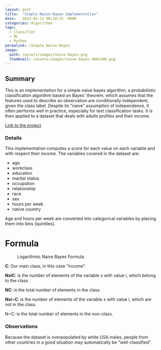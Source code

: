 ```yaml
---
layout: post
title:  "Simple Naive-Bayes Implementation"
date:   2023-02-12 00:20:33 -0600
categories: Algorithms
tags:
  - Classifier
  - ML
  - Python
permalink: /Simple_Naive-Bayes
image: 
  path: /assets/images/naive-bayes.png
  thumbnail: /assets/images/naive-bayes-400x200.png
---
```


## Summary
This is an implementation for a simple naive bayes algorithm, a probabilistic classification algorithm based on Bayes' theorem, which assumes that the features used to describe an observation are conditionally independent, given the class label. Despite its "naive" assumption of independence, it often performs well in practice, especially for text classification tasks. It is then applied to a dataset that deals with adults profiles and their income. 

[Link to the project]

### Details
This implementation computes a score for each value on each variable and with respect their income. The variables covered in the dataset are:
- age
- workclass
- education
- marital status
- occupation
- relationship
- race
- sex
- hours per week
- native country

Age and hours per week are converted into categorical variables by placing them into bins (quintiles).

# Formula
<figure class="align-center">
  <a href="#"><img src="{{ site.url }}{{ site.baseurl }}/assets/images/Simple_Naive-Bayes/formula.JPG" alt=""></a>
  <figcaption>Logarithmic Naive Bayes Formula.</figcaption>
</figure> 

**C**: Our main class, in this case "income".

**NxiC**: is the number of elements of the variable x with value i, which belong to the class.

**NC**: is the total number of elements in the class.

**Nxi~C**: is the number of elements of the variable x with value i, which are not in the class.

N~C: is the total number of elements in the non-class.

### Observations
Because the dataset is overpopulated by white USA males, people from other countries in a good situation may automatically be "well-classified". 

[Link to the project]: https://github.com/dafhorz/Simple_Naive-Bayes